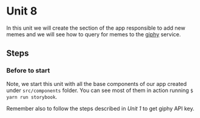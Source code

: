# Unit 8

In this unit we will create the section of the app responsible to add new memes and we will see how to query for memes to the [giphy](https://giphy.com/) service.

## Steps

### Before to start

Note, we start this unit with all the base components of our app created under `src/components` folder. You can see most of them in action running `$ yarn run storybook`.

Remember also to follow the steps described in *Unit 1* to get giphy API key.

